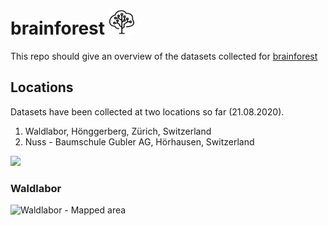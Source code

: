 # brainforest <img src="images/brainforest.jpg" height=40>

This repo should give an overview of the datasets collected for [brainforest](https://brainforest.global/)

## Locations
Datasets have been collected at two locations so far (21.08.2020).

1. Waldlabor, Hönggerberg, Zürich, Switzerland
2. Nuss - Baumschule Gubler AG, Hörhausen, Switzerland

<img src="images/overview.png" height= 300>

### Waldlabor
![Waldlabor - Mapped area](images/waldlabor_mapped.png)
